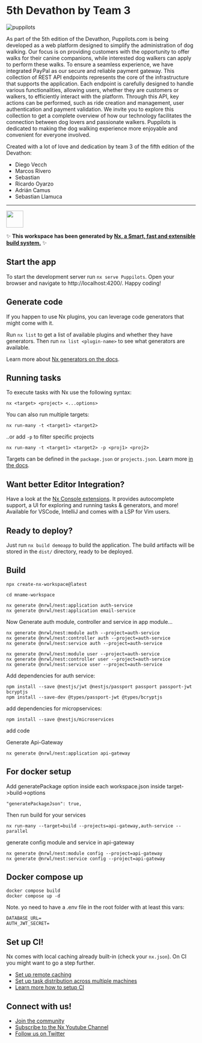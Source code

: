 # 5th Devathon by Team 3

![puppilots](https://github.com/acamus79/puppilots-backend/assets/85143329/6b4882bd-b598-41fd-83a1-0f1da70dba38)

As part of the 5th edition of the Devathon, Puppilots.com is being developed as a web platform designed to simplify the administration of dog walking. Our focus is on providing customers with the opportunity to offer walks for their canine companions, while interested dog walkers can apply to perform these walks. To ensure a seamless experience, we have integrated PayPal as our secure and reliable payment gateway.
This collection of REST API endpoints represents the core of the infrastructure that supports the application. Each endpoint is carefully designed to handle various functionalities, allowing users, whether they are customers or walkers, to efficiently interact with the platform. Through this API, key actions can be performed, such as ride creation and management, user authentication and payment validation.
We invite you to explore this collection to get a complete overview of how our technology facilitates the connection between dog lovers and passionate walkers. Puppilots is dedicated to making the dog walking experience more enjoyable and convenient for everyone involved.

Created with a lot of love and dedication by team 3 of the fifth edition of the Devathon:
* Diego Vecch
* Marcos Rivero
* Sebastian
* Ricardo Oyarzo
* Adrián Camus
* Sebastian Llamuca
---


<a alt="Nx logo" href="https://nx.dev" target="_blank" rel="noreferrer"><img src="https://raw.githubusercontent.com/nrwl/nx/master/images/nx-logo.png" width="45"></a>

✨ **This workspace has been generated by [Nx, a Smart, fast and extensible build system.](https://nx.dev)** ✨


## Start the app

To start the development server run `nx serve Puppilots`. Open your browser and navigate to http://localhost:4200/. Happy coding!


## Generate code

If you happen to use Nx plugins, you can leverage code generators that might come with it.

Run `nx list` to get a list of available plugins and whether they have generators. Then run `nx list <plugin-name>` to see what generators are available.

Learn more about [Nx generators on the docs](https://nx.dev/plugin-features/use-code-generators).

## Running tasks

To execute tasks with Nx use the following syntax:

```
nx <target> <project> <...options>
```

You can also run multiple targets:

```
nx run-many -t <target1> <target2>
```

..or add `-p` to filter specific projects

```
nx run-many -t <target1> <target2> -p <proj1> <proj2>
```

Targets can be defined in the `package.json` or `projects.json`. Learn more [in the docs](https://nx.dev/core-features/run-tasks).

## Want better Editor Integration?

Have a look at the [Nx Console extensions](https://nx.dev/nx-console). It provides autocomplete support, a UI for exploring and running tasks & generators, and more! Available for VSCode, IntelliJ and comes with a LSP for Vim users.

## Ready to deploy?

Just run `nx build demoapp` to build the application. The build artifacts will be stored in the `dist/` directory, ready to be deployed.


## Build

```
npx create-nx-workspace@latest
```

```
cd mname-workspace
```

```
nx generate @nrwl/nest:application auth-service
nx generate @nrwl/nest:application email-service
```

Now Generate auth module, controller and service in app module...
```
nx generate @nrwl/nest:module auth --project=auth-service
nx generate @nrwl/nest:controller auth --project=auth-service
nx generate @nrwl/nest:service auth --project=auth-service

nx generate @nrwl/nest:module user --project=auth-service
nx generate @nrwl/nest:controller user --project=auth-service
nx generate @nrwl/nest:service user --project=auth-service
```



Add dependencies for auth service:

```
npm install --save @nestjs/jwt @nestjs/passport passport passport-jwt bcryptjs
npm install --save-dev @types/passport-jwt @types/bcryptjs
```

add dependencies for micropservices:

```
npm install --save @nestjs/microservices 
```

add code

Generate Api-Gateway

```
nx generate @nrwl/nest:application api-gateway
```

## For docker setup

Add generatePackage option inside each workspace.json inside target->build->options

```
"generatePackageJson": true,
```

Then run build for your services

```
nx run-many --target=build --projects=api-gateway,auth-service --parallel
```



generate config module and service in api-gateway

```
nx generate @nrwl/nest:module config --project=api-gateway
nx generate @nrwl/nest:service config --project=api-gateway
```


## Docker compose up

```
docker compose build
docker compose up -d
```

Note. yo need to have a .env file in the root folder with at least this vars:
```
DATABASE_URL=
AUTH_JWT_SECRET=
```
## Set up CI!

Nx comes with local caching already built-in (check your `nx.json`). On CI you might want to go a step further.

- [Set up remote caching](https://nx.dev/core-features/share-your-cache)
- [Set up task distribution across multiple machines](https://nx.dev/core-features/distribute-task-execution)
- [Learn more how to setup CI](https://nx.dev/recipes/ci)

## Connect with us!

- [Join the community](https://nx.dev/community)
- [Subscribe to the Nx Youtube Channel](https://www.youtube.com/@nxdevtools)
- [Follow us on Twitter](https://twitter.com/nxdevtools)
